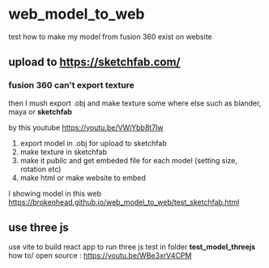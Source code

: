 # web_model_to_web
test how to make my model from fusion 360 exist on website

## upload to https://sketchfab.com/
### fusion 360 can't export texture
then I mush export .obj and make texture some where else such as blander, maya or **sketchfab**

by this youtube https://youtu.be/VWjYbb8t7Iw
1. export model in .obj for upload to sketchfab
2. make texture in sketchfab
3. make it pubilc and get embeded file for each model (setting size, rotation etc)
4. make html or make website to embed
   
I showing model in this web https://brokenhead.github.io/web_model_to_web/test_sketchfab.html


## use three js
use vite to build react app to run three js test in folder **test_model_threejs**
how to/ open source : https://youtu.be/WBe3xrV4CPM
